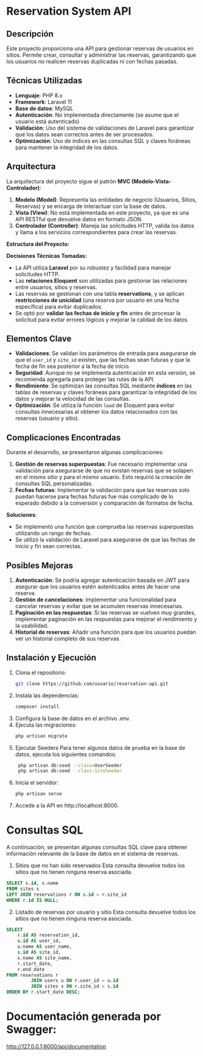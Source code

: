 # Reservation System API

## Descripción
Este proyecto proporciona una API para gestionar reservas de usuarios en sitios. Permite crear, consultar y administrar las reservas, garantizando que los usuarios no realicen reservas duplicadas ni con fechas pasadas.

## Técnicas Utilizadas
- **Lenguaje**: PHP 8.x
- **Framework**: Laravel 11
- **Base de datos**: MySQL
- **Autenticación**: No implementada directamente (se asume que el usuario está autenticado)
- **Validación**: Uso del sistema de validaciones de Laravel para garantizar que los datos sean correctos antes de ser procesados.
- **Optimización**: Uso de índices en las consultas SQL y claves foráneas para mantener la integridad de los datos.

## Arquitectura
La arquitectura del proyecto sigue el patrón **MVC (Modelo-Vista-Controlador)**:
1. **Modelo (Model)**: Representa las entidades de negocio (Usuarios, Sitios, Reservas) y se encarga de interactuar con la base de datos.
2. **Vista (View)**: No está implementada en este proyecto, ya que es una API RESTful que devuelve datos en formato JSON.
3. **Controlador (Controller)**: Maneja las solicitudes HTTP, valida los datos y llama a los servicios correspondientes para crear las reservas.

**Estructura del Proyecto:**


**Decisiones Técnicas Tomadas:**
- La API utiliza **Laravel** por su robustez y facilidad para manejar solicitudes HTTP.
- Las **relaciones Eloquent** son utilizadas para gestionar las relaciones entre usuarios, sitios y reservas.
- Las reservas se gestionan con una tabla **reservations**, y se aplican **restricciones de unicidad** (una reserva por usuario en una fecha específica) para evitar duplicados.
- Se optó por **validar las fechas de inicio y fin** antes de procesar la solicitud para evitar errores lógicos y mejorar la calidad de los datos.

## Elementos Clave
- **Validaciones**: Se validan los parámetros de entrada para asegurarse de que el `user_id` y `site_id` existen, que las fechas sean futuras y que la fecha de fin sea posterior a la fecha de inicio.
- **Seguridad**: Aunque no se implementa autenticación en esta versión, se recomienda agregarla para proteger las rutas de la API.
- **Rendimiento**: Se optimizan las consultas SQL mediante **índices** en las tablas de reservas y claves foráneas para garantizar la integridad de los datos y mejorar la velocidad de las consultas.
- **Optimización**: Se utiliza la función `load` de Eloquent para evitar consultas innecesarias al obtener los datos relacionados con las reservas (usuario y sitio).

## Complicaciones Encontradas
Durante el desarrollo, se presentaron algunas complicaciones:
1. **Gestión de reservas superpuestas**: Fue necesario implementar una validación para asegurarse de que no existan reservas que se solapen en el mismo sitio y para el mismo usuario. Esto requirió la creación de consultas SQL personalizadas.
2. **Fechas futuras**: Implementar la validación para que las reservas solo puedan hacerse para fechas futuras fue más complicado de lo esperado debido a la conversión y comparación de formatos de fecha.

**Soluciones**:
- Se implementó una función que comprueba las reservas superpuestas utilizando un rango de fechas.
- Se utilizó la validación de Laravel para asegurarse de que las fechas de inicio y fin sean correctas.

## Posibles Mejoras
1. **Autenticación**: Se podría agregar autenticación basada en JWT para asegurar que los usuarios estén autenticados antes de hacer una reserva.
2. **Gestión de cancelaciones**: Implementar una funcionalidad para cancelar reservas y evitar que se acumulen reservas innecesarias.
3. **Paginación en las respuestas**: Si las reservas se vuelven muy grandes, implementar paginación en las respuestas para mejorar el rendimiento y la usabilidad.
4. **Historial de reservas**: Añadir una función para que los usuarios puedan ver un historial completo de sus reservas.

## Instalación y Ejecución
1. Clona el repositorio:
   ```bash
   git clone https://github.com/usuario/reservation-api.git
2. Instala las dependencias:
   ```bash
   composer install
   
3. Configura la base de datos en el archivo .env.
4. Ejecuta las migraciones:
   ```bash
   php artisan migrate
   
5. Ejecutar Seeders
   Para tener algunos datos de prueba en la base de datos, ejecuta los siguientes comandos:
   ```bash
    php artisan db:seed --class=UserSeeder
    php artisan db:seed --class:SiteSeeder

6. Inicia el servidor:
   ```bash
   php artisan serve
   
7. Accede a la API en http://localhost:8000.

# Consultas SQL

A continuación, se presentan algunas consultas SQL clave para obtener información relevante de la base de datos en el sistema de reservas.

1. Sitios que no han sido reservados
Esta consulta devuelve todos los sitios que no tienen ninguna reserva asociada.

```sql
SELECT s.id, s.name 
FROM sites s
LEFT JOIN reservations r ON s.id = r.site_id
WHERE r.id IS NULL;

```

2. Listado de reservas por usuario y sitio
Esta consulta devuelve todos los sitios que no tienen ninguna reserva asociada.

```sql
SELECT
    r.id AS reservation_id,
    u.id AS user_id,
    u.name AS user_name,
    s.id AS site_id,
    s.name AS site_name,
    r.start_date,
    r.end_date
FROM reservations r
         JOIN users u ON r.user_id = u.id
         JOIN sites s ON r.site_id = s.id
ORDER BY r.start_date DESC;


```

# Documentación generada por Swagger:

http://127.0.0.1:8000/api/documentation
